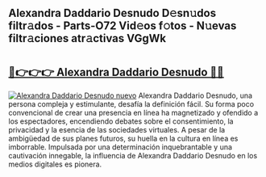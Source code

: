 ## Alexandra Daddario Desnudo D𝚎sn𝚞dos filtr𝚊dos - Parts-O72 Vid𝚎os f𝚘tos - N𝚞evas filtr𝚊ciones atr𝚊ctivas VGgWk

# <h2><a href="http://mb9wmyi.tromn.icu/?c=Alexandra+Daddario+Desnudo">🔗👉👉👉 Alexandra Daddario Desnudo 🔗🔗</a></h2>

[![Alexandra Daddario Desnudo nuevo](https://i.imgur.com/pEAQMta.gif)](http://mb9wmyi.tromn.icu/?c=Alexandra+Daddario+Desnudo)
Alexandra Daddario Desnudo, una persona compleja y estimulante, desafía la definición fácil. Su forma poco convencional de crear una presencia en línea ha magnetizado y ofendido a los espectadores, encendiendo debates sobre el consentimiento, la privacidad y la esencia de las sociedades virtuales. A pesar de la ambigüedad de sus planes futuros, su huella en la cultura en línea es imborrable. Impulsada por una determinación inquebrantable y una cautivación innegable, la influencia de Alexandra Daddario Desnudo en los medios digitales es pionera.
